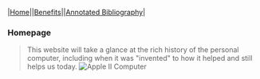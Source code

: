 |[Home](index.md)||[Benefits](benefits.md)||[Annotated Bibliography](annotated_bibliography.md)|
### Homepage
> This website will take a glance at the rich history of the personal computer, including when it was "invented" to how it helped and still helps us today.
![Apple II Computer](appleII.jpg)
